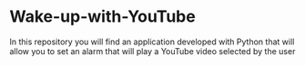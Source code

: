 # Wake-up-with-YouTube
In this repository you will find an application developed with Python that will allow you to set an alarm that will play a YouTube video selected by the user
